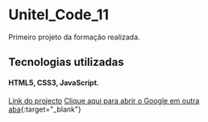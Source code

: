 # Unitel_Code_11

Primeiro projeto da formação realizada.<br>

## Tecnologias utilizadas
#### HTML5, CSS3, JavaScript.
<a href="https://euricodande12.github.io/Unitel_Code_11/" target="blank">Link do projecto</a>
[Clique aqui para abrir o Google em outra aba](https://www.google.com){:target="_blank"}
